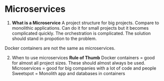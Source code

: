# Microservices

1. **What is a Microservice**
   A project structure for big projects. Compare to monolithic applications. Can do it for small projects but it becomes complicated quickly. The orchestration is complicated. The solution should stand in propotion to the problem.

Docker containers are not the same as microservices.

2. When to use microservices
   **Rule of Thumb**
   Docker containers = good for almost all project sizes. These should almost always be used.
   Microservices = good for big companies with a lot of code and people
   Sweetspot = Monolith app and databases in containers
